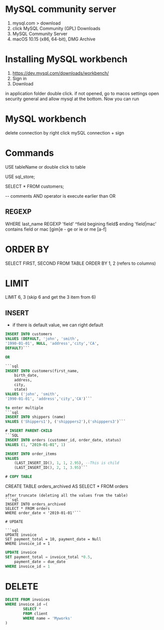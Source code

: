 # MySQL community server

1) mysql.com > download
2) click MySQL Community (GPL) Downloads
3) MySQL Community Server
4) macOS 10.15 (x86, 64-bit), DMG Archive

# Installing MySQL workbench

1) https://dev.mysql.com/downloads/workbench/
2) Sign in
3) Download


in application folder double click.
if not opened, go to macos settings open security general
and allow mysql at the bottom.
Now you can run


# MySQL workbench
delete connection by right click
mySQL connection + sign

# Commands
USE tableName or double click to table

USE sql_store;

SELECT *
FROM customers;

-- comments
AND operator is execute earlier than OR

## REGEXP  
WHERE last_name REGEXP 'field'
^field begining
field$ ending
'field|mac' contains field or mac
[gim]e - ge or ie or me
[a-f]

# ORDER BY

SELECT FIRST, SECOND
FROM TABLE
ORDER BY 1, 2 (refers to columns)

# LIMIT
LIMIT 6, 3  (skip 6 and get the 3 item from 6)

## INSERT
* if there is default value, we can right default

```sql
INSERT INTO customers
VALUES (DEFAULT, 'john', 'smith',
'1990-01-01', NULL, 'address','city','CA',
DEFAULT)```

OR

```sql
INSERT INTO customers(first_name,
    birth_date,
    address,
    city,
    state)
VALUES ('john', 'smith',
'1990-01-01', 'address','city','CA')```

to enter multiple
```sql
INSERT INTO shippers (name)
VALUES ('Shippers1'), ('shipppers2'),('shipppers3')```

# INSERT PARENT-CHILD
```SQL
INSERT INTO orders (customer_id, order_date, status)
VALUES (1, "2019-01-01", 1)

INSERT INTO order_items
VALUES
    (LAST_INSERT_ID(), 1, 1, 2.95), --This is child
    (LAST_INSERT_ID(), 2, 1, 3.95)```

# COPY TABLE
```
CREATE TABLE orders_archived AS
SELECT * FROM orders
```
after truncate (deleting all the values from the table)
```sql
INSERT INTO orders_archived
SELECT * FROM orders
WHERE order_date < '2019-01-01'```

# UPDATE

```sql
UPDATE invoice
SET payment_total = 10, payment_date = Null
WHERE invoice_id = 1
```
```sql
UPDATE invoice
SET payment_total = invoice_total *0.5,
    payment_date = due_date
WHERE invoice_id = 1
```
# DELETE
```SQL
DELETE FROM invoices
WHERE invoice_id =(
        SELECT *
        FROM client
        WHERE name = 'Myworks'
)

